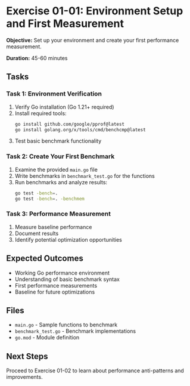 # Exercise 01-01: Environment Setup and First Measurement

**Objective:** Set up your environment and create your first performance measurement.

**Duration:** 45-60 minutes

## Tasks

### Task 1: Environment Verification
1. Verify Go installation (Go 1.21+ required)
2. Install required tools:
   ```bash
   go install github.com/google/pprof@latest
   go install golang.org/x/tools/cmd/benchcmp@latest
   ```
3. Test basic benchmark functionality

### Task 2: Create Your First Benchmark
1. Examine the provided `main.go` file
2. Write benchmarks in `benchmark_test.go` for the functions
3. Run benchmarks and analyze results:
   ```bash
   go test -bench=.
   go test -bench=. -benchmem
   ```

### Task 3: Performance Measurement
1. Measure baseline performance
2. Document results
3. Identify potential optimization opportunities

## Expected Outcomes
- Working Go performance environment
- Understanding of basic benchmark syntax
- First performance measurements
- Baseline for future optimizations

## Files
- `main.go` - Sample functions to benchmark
- `benchmark_test.go` - Benchmark implementations
- `go.mod` - Module definition

## Next Steps
Proceed to Exercise 01-02 to learn about performance anti-patterns and improvements.